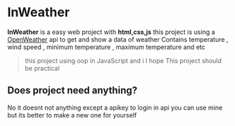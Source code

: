 # InWeather
**InWeather** is a easy web project with **html,css,js**
this project is using a [OpenWeather](https://openweathermap.org/) api to get and show a data of weather Contains temperature , wind speed , minimum temperature , maximum temperature and etc 
>this project using oop in JavaScript and i I hope This project should be practical 

## Does project need anything?
No it doesnt not anything except a apikey to login in api 
you can use mine but its better to make a new one for yourself

